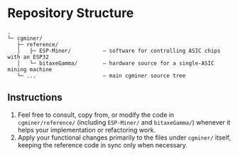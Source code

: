 # Repository Structure

```
.
└─ cgminer/
   ├─ reference/
   │   ├─ ESP-Miner/          – software for controlling ASIC chips with an ESP32
   │   └─ bitaxeGamma/        – hardware source for a single-ASIC mining machine
   └─ ...                     – main cgminer source tree
```

## Instructions

1. Feel free to consult, copy from, or modify the code in `cgminer/reference/` (including `ESP-Miner/` and `bitaxeGamma/`) whenever it helps your implementation or refactoring work.
2. Apply your functional changes primarily to the files under `cgminer/` itself, keeping the reference code in sync only when necessary.
